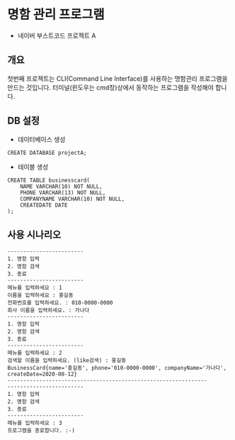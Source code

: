 # 명함 관리 프로그램

  - 네이버 부스트코드 프로젝트 A
  
## 개요

첫번째 프로젝트는 CLI(Command Line Interface)를 사용하는 명함관리 프로그램을 만드는 것입니다. 터미널(윈도우는 cmd창)상에서 동작하는 프로그램을 작성해야 합니다.

## DB 설정

  - 데이터베이스 생성
  ```git
  CREATE DATABASE projectA;
  ```
  
  - 테이블 생성
  ```git
  CREATE TABLE businesscard(
      NAME VARCHAR(10) NOT NULL,
      PHONE VARCHAR(13) NOT NULL,
      COMPANYNAME VARCHAR(10) NOT NULL,
      CREATEDATE DATE
  );
  ```

## 사용 시나리오

```git
------------------------
1. 명함 입력
2. 명함 검색
3. 종료
------------------------
메뉴를 입력하세요 : 1
이름을 입력하세요 : 홍길동
전화번호를 입력하세요. : 010-0000-0000
회사 이름을 입력하세요. : 가나다
------------------------
1. 명함 입력
2. 명함 검색
3. 종료
------------------------
메뉴를 입력하세요 : 2
검색할 이름을 입력하세요. (like검색) : 홍길동
BusinessCard{name='홍길동', phone='010-0000-0000', companyName='가나다', createDate=2020-08-12}
---------------------------------------------------------------
------------------------
1. 명함 입력
2. 명함 검색
3. 종료
------------------------
메뉴를 입력하세요 : 3
프로그램을 종료합니다. :-) 
```
